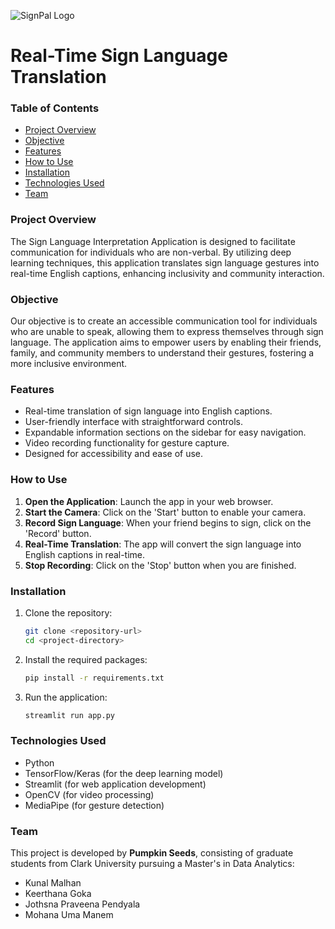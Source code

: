 ![SignPal Logo](logo.jpeg)


# Real-Time Sign Language Translation


### Table of Contents
- [Project Overview](#project-overview)
- [Objective](#objective)
- [Features](#features)
- [How to Use](#how-to-use)
- [Installation](#installation)
- [Technologies Used](#technologies-used)
- [Team](#team)

### Project Overview
The Sign Language Interpretation Application is designed to facilitate communication for individuals who are non-verbal. By utilizing deep learning techniques, this application translates sign language gestures into real-time English captions, enhancing inclusivity and community interaction.

### Objective
Our objective is to create an accessible communication tool for individuals who are unable to speak, allowing them to express themselves through sign language. The application aims to empower users by enabling their friends, family, and community members to understand their gestures, fostering a more inclusive environment.

### Features
- Real-time translation of sign language into English captions.
- User-friendly interface with straightforward controls.
- Expandable information sections on the sidebar for easy navigation.
- Video recording functionality for gesture capture.
- Designed for accessibility and ease of use.

### How to Use
1. **Open the Application**: Launch the app in your web browser.
2. **Start the Camera**: Click on the 'Start' button to enable your camera.
3. **Record Sign Language**: When your friend begins to sign, click on the 'Record' button.
4. **Real-Time Translation**: The app will convert the sign language into English captions in real-time.
5. **Stop Recording**: Click on the 'Stop' button when you are finished.

### Installation
1. Clone the repository:
    ```bash
    git clone <repository-url>
    cd <project-directory>
    ```
2. Install the required packages:
    ```bash
    pip install -r requirements.txt
    ```
3. Run the application:
    ```bash
    streamlit run app.py
    ```

### Technologies Used
- Python
- TensorFlow/Keras (for the deep learning model)
- Streamlit (for web application development)
- OpenCV (for video processing)
- MediaPipe (for gesture detection)

### Team
This project is developed by **Pumpkin Seeds**, consisting of graduate students from Clark University pursuing a Master's in Data Analytics:
- Kunal Malhan
- Keerthana Goka
- Jothsna Praveena Pendyala
- Mohana Uma Manem




